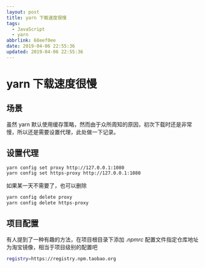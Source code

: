 ```yaml
---
layout: post
title: yarn 下载速度很慢
tags:
  - JavaScript
  - yarn
abbrlink: 68eef0ee
date: 2019-04-06 22:55:36
updated: 2019-04-06 22:55:36
---
```


# yarn 下载速度很慢

## 场景

虽然 yarn 默认使用缓存策略，然而由于众所周知的原因，初次下载时还是非常慢，所以还是需要设置代理，此处做一下记录。

## 设置代理

```sh
yarn config set proxy http://127.0.0.1:1080
yarn config set https-proxy http://127.0.0.1:1080
```

如果某一天不需要了，也可以删除

```sh
yarn config delete proxy
yarn config delete https-proxy
```

## 项目配置

有人提到了一种有趣的方法，在项目根目录下添加 _.npmrc_ 配置文件指定仓库地址为淘宝镜像，相当于项目级别的配置吧

```sh
registry=https://registry.npm.taobao.org
```
